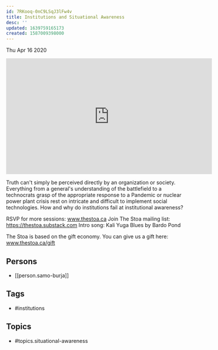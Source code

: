 ```yaml
---
id: 7RKooq-0nC9LSqJ3lFw4v
title: Institutions and Situational Awareness
desc: ''
updated: 1639759165173
created: 1587009398000
---
```





Thu Apr 16 2020

<iframe width="560" height="315" src="https://www.youtube.com/embed/ebaweEPaa74" title="Institutions and Situational Awareness w/ Samo Burja" frameborder="0" allow="accelerometer; autoplay; clipboard-write; encrypted-media; gyroscope; picture-in-picture" allowfullscreen ></iframe>

Truth can't simply be perceived directly by an organization or society. Everything from a general's understanding of the battlefield to a technocrats grasp of the appropriate response to a Pandemic or nuclear power plant crisis rest on intricate and difficult to implement social technologies. How and why do institutions fail at institutional awareness?

RSVP for more sessions: www.thestoa.ca
Join The Stoa mailing list: https://thestoa.substack.com
Intro song: Kali Yuga Blues by Bardo Pond

The Stoa is based on the gift economy. You can give us a gift here: www.thestoa.ca/gift

## Persons

- [[person.samo-burja]]

## Tags

- #institutions

## Topics

- #topics.situational-awareness

